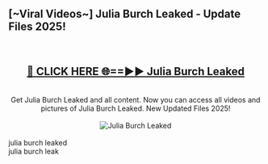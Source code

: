<h2>[~Viral Videos~] Julia Burch Leaked - Update Files 2025!</h2>
<br>
<div align="center">
<h2><a href="https://betterlinks.top/A2PfLJ" rel="nofollow">🔴 CLICK HERE 🌐==►► Julia Burch Leaked</a></h2>
<br>
Get Julia Burch Leaked and all content. Now you can access all videos and pictures of Julia Burch Leaked. New Updated Files 2025!
<br>
<br>
<a href="https://betterlinks.top/A2PfLJ" rel="nofollow" data-target="animated-image.originalLink"><img src="https://i.ibb.co.com/WyWwxjT/player-gif2.gif" alt="Julia Burch Leaked" style="max-width: 100%; display: inline-block;" data-target="animated-image.originalImage"></a>
</div>
<br>
julia burch leaked<br>
julia burch leak